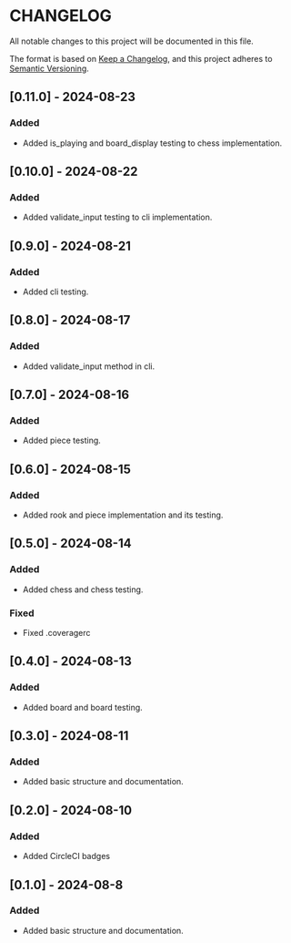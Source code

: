 # CHANGELOG

All notable changes to this project will be documented in this file.

The format is based on [Keep a Changelog](https://keepachangelog.com/en/1.0.0/),
and this project adheres to [Semantic Versioning](https://semver.org/spec/v2.0.0.html).

## [0.11.0] - 2024-08-23
### Added
- Added is_playing and board_display testing to chess implementation.


## [0.10.0] - 2024-08-22
### Added
- Added validate_input testing to cli implementation.

## [0.9.0] - 2024-08-21
### Added
- Added cli testing.

## [0.8.0] - 2024-08-17
### Added
- Added validate_input method in cli.

## [0.7.0] - 2024-08-16
### Added
- Added piece testing.

## [0.6.0] - 2024-08-15
### Added
- Added rook and piece implementation and its testing.

## [0.5.0] - 2024-08-14
### Added
- Added chess and chess testing.

### Fixed
- Fixed .coveragerc

## [0.4.0] - 2024-08-13
### Added
- Added board and board testing.

## [0.3.0] - 2024-08-11
### Added
- Added basic structure and documentation.

## [0.2.0] - 2024-08-10
### Added
- Added CircleCI badges

## [0.1.0] - 2024-08-8
### Added
- Added basic structure and documentation.
